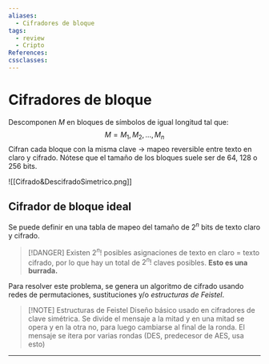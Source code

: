 ```yaml
---
aliases:
  - Cifradores de bloque
tags:
  - review
  - Cripto
References: 
cssclasses:
---
```

# Cifradores de bloque

Descomponen $M$ en bloques de símbolos de igual longitud tal que:
$$M = M_1, M_2, ..., M_n$$
Cifran cada bloque con la misma clave -> mapeo reversible entre texto en claro y cifrado. Nótese que el tamaño de los bloques suele ser de 64, 128 o 256 bits.

![[Cifrado&DescifradoSimetrico.png]]

## Cifrador de bloque ideal

Se puede definir en una tabla de mapeo del tamaño de $2^n$ bits de texto claro y cifrado. 

>[!DANGER]
>Existen $2^n!$ posibles asignaciones de texto en claro = texto cifrado, por lo que hay un total de $2^n!$ claves posibles. **Esto es una burrada.**

Para resolver este problema, se genera un algoritmo de cifrado usando redes de permutaciones, sustituciones y/o *estructuras de Feistel*.

>[!NOTE] Estructuras de Feistel
>Diseño básico usado en cifradores de clave simétrica. Se divide el mensaje a la mitad y en una mitad se opera y en la otra no, para luego cambiarse al final de la ronda. El mensaje se itera por varias rondas (DES, predecesor de AES, usa esto)






***